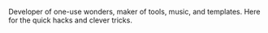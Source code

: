 Developer of one-use wonders, maker of tools, music, and templates. Here for the quick hacks and clever tricks.



